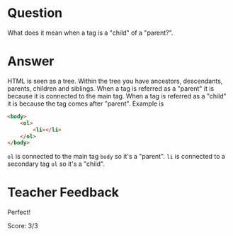 # Question
What does it mean when a tag is a "child" of a "parent?".

# Answer
HTML is seen as a tree. Within the tree you have ancestors, descendants, parents, children and siblings. When a tag is referred as a "parent" it is because it is connected to the main tag. When a tag is referred as a "child" it is because the tag comes after "parent". Example is 
```html
<body>
    <ol>
        <li></li>
    </ol>
</body>

```
`ol` is connected to the main tag `body` so it's a "parent".
`li` is connected to a secondary tag `ol` so it's a "child".

# Teacher Feedback

Perfect!

Score: 3/3